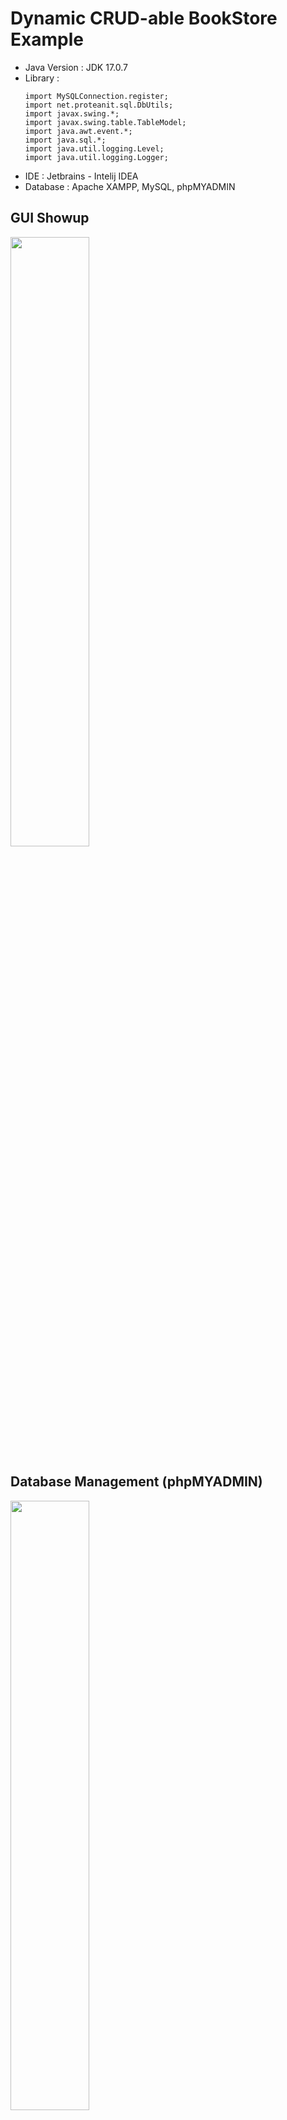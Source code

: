 # Dynamic CRUD-able BookStore Example


- Java Version  : JDK 17.0.7
- Library       :
  ```
  import MySQLConnection.register;
  import net.proteanit.sql.DbUtils;
  import javax.swing.*;
  import javax.swing.table.TableModel;
  import java.awt.event.*;
  import java.sql.*;
  import java.util.logging.Level;
  import java.util.logging.Logger;
  ```
- IDE           : Jetbrains - Intelij IDEA
- Database      : Apache XAMPP, MySQL, phpMYADMIN

## GUI Showup
<a href="url"><img src="https://github.com/Andrew4Coding/Dynamic_CRUD_BookData/assets/66892355/050b4701-5163-4ae0-a2b0-d0c32c47dde1" align="center"  height="50%" width="50%" ></a>

## Database Management (phpMYADMIN) 
<a href="url"><img src="https://github.com/Andrew4Coding/Dynamic_CRUD_BookData/assets/66892355/ba9f443b-dde2-4e9f-b570-d47596c567d0" align="center" height="50%" width="50%" ></a>

## Instructions





  
